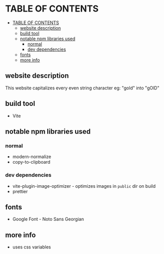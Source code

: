 # TABLE OF CONTENTS

- [TABLE OF CONTENTS](#table-of-contents)
  - [website description](#website-description)
  - [build tool](#build-tool)
  - [notable npm libraries used](#notable-npm-libraries-used)
    - [normal](#normal)
    - [dev dependencies](#dev-dependencies)
  - [fonts](#fonts)
  - [more info](#more-info)

## website description

This website capitalizes every even string character
eg: "gold" into "gOlD"

## build tool

- Vite

## notable npm libraries used

### normal

- modern-normalize
- copy-to-clipboard

### dev dependencies

- vite-plugin-image-optimizer - optimizes images in `public` dir on build
- prettier

## fonts

- Google Font - Noto Sans Georgian

## more info

- uses css variables
